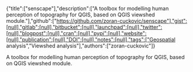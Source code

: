 {"title":["senscape"],"description":["A toolbox for modelling human perception of topography for QGIS, based on QGIS viewshed module."],"github":["https://github.com/zoran-cuckovic/senscape"],"gist":[null],"gitlab":[null],"bitbucket":[null],"launchpad":[null],"twitter":[null],"blogpost":[null],"cran":[null],"pypi":[null],"website":[null],"publication":[null],"DOI":[null],"notes":[null],"tags":["Geospatial analysis","Viewshed analysis"],"authors":["zoran-cuckovic"]}

A toolbox for modelling human perception of topography for QGIS, based on QGIS viewshed module.